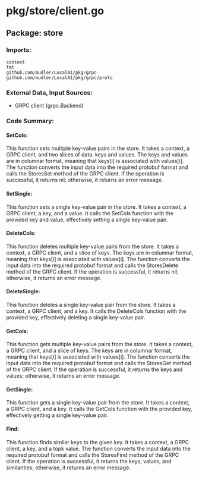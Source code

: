 # pkg/store/client.go  
## Package: store  
  
### Imports:  
  
```  
context  
fmt  
github.com/mudler/LocalAI/pkg/grpc  
github.com/mudler/LocalAI/pkg/grpc/proto  
```  
  
### External Data, Input Sources:  
  
- GRPC client (grpc.Backend)  
  
### Code Summary:  
  
#### SetCols:  
  
This function sets multiple key-value pairs in the store. It takes a context, a GRPC client, and two slices of data: keys and values. The keys and values are in columnar format, meaning that keys[i] is associated with values[i]. The function converts the input data into the required protobuf format and calls the StoresSet method of the GRPC client. If the operation is successful, it returns nil; otherwise, it returns an error message.  
  
#### SetSingle:  
  
This function sets a single key-value pair in the store. It takes a context, a GRPC client, a key, and a value. It calls the SetCols function with the provided key and value, effectively setting a single key-value pair.  
  
#### DeleteCols:  
  
This function deletes multiple key-value pairs from the store. It takes a context, a GRPC client, and a slice of keys. The keys are in columnar format, meaning that keys[i] is associated with values[i]. The function converts the input data into the required protobuf format and calls the StoresDelete method of the GRPC client. If the operation is successful, it returns nil; otherwise, it returns an error message.  
  
#### DeleteSingle:  
  
This function deletes a single key-value pair from the store. It takes a context, a GRPC client, and a key. It calls the DeleteCols function with the provided key, effectively deleting a single key-value pair.  
  
#### GetCols:  
  
This function gets multiple key-value pairs from the store. It takes a context, a GRPC client, and a slice of keys. The keys are in columnar format, meaning that keys[i] is associated with values[i]. The function converts the input data into the required protobuf format and calls the StoresGet method of the GRPC client. If the operation is successful, it returns the keys and values; otherwise, it returns an error message.  
  
#### GetSingle:  
  
This function gets a single key-value pair from the store. It takes a context, a GRPC client, and a key. It calls the GetCols function with the provided key, effectively getting a single key-value pair.  
  
#### Find:  
  
This function finds similar keys to the given key. It takes a context, a GRPC client, a key, and a topk value. The function converts the input data into the required protobuf format and calls the StoresFind method of the GRPC client. If the operation is successful, it returns the keys, values, and similarities; otherwise, it returns an error message.  
  
  
  
